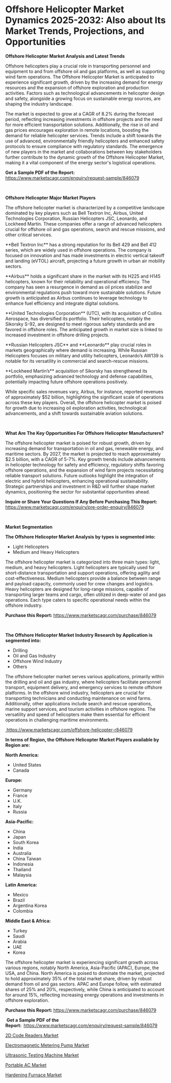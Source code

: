 <p><h1>Offshore Helicopter Market Dynamics 2025-2032: Also about Its Market Trends, Projections, and Opportunities</h1></p><p><strong>Offshore Helicopter Market Analysis and Latest Trends</strong></p>
<p><p>Offshore helicopters play a crucial role in transporting personnel and equipment to and from offshore oil and gas platforms, as well as supporting wind farm operations. The Offshore Helicopter Market is anticipated to experience significant growth, driven by the increasing demand for energy resources and the expansion of offshore exploration and production activities. Factors such as technological advancements in helicopter design and safety, alongside a growing focus on sustainable energy sources, are shaping the industry landscape.</p><p>The market is expected to grow at a CAGR of 8.2% during the forecast period, reflecting increasing investments in offshore projects and the need for more efficient transportation solutions. Additionally, the rise in oil and gas prices encourages exploration in remote locations, boosting the demand for reliable helicopter services. Trends include a shift towards the use of advanced, environmentally friendly helicopters and enhanced safety protocols to ensure compliance with regulatory standards. The emergence of new players in the market and collaborations between key stakeholders further contribute to the dynamic growth of the Offshore Helicopter Market, making it a vital component of the energy sector's logistical operations.</p></p>
<p><strong>Get a Sample PDF of the Report:&nbsp;</strong> <a href="https://www.marketscagr.com/enquiry/request-sample/846079?utm_campaign=3198&utm_medium=2&utm_source=Github&utm_content=ia&utm_term=10042025&utm_id=offshore-helicopter">https://www.marketscagr.com/enquiry/request-sample/846079</a></p>
<p>&nbsp;</p>
<p><strong>Offshore Helicopter Major Market Players</strong></p>
<p><p>The offshore helicopter market is characterized by a competitive landscape dominated by key players such as Bell Textron Inc, Airbus, United Technologies Corporation, Russian Helicopters JSC, Leonardo, and Lockheed Martin. These companies offer a range of advanced helicopters crucial for offshore oil and gas operations, search and rescue missions, and other critical services.</p><p>**Bell Textron Inc** has a strong reputation for its Bell 429 and Bell 412 series, which are widely used in offshore operations. The company is focused on innovation and has made investments in electric vertical takeoff and landing (eVTOL) aircraft, projecting a future growth in urban air mobility sectors.</p><p>**Airbus** holds a significant share in the market with its H225 and H145 helicopters, known for their reliability and operational efficiency. The company has seen a resurgence in demand as oil prices stabilize and environmental regulations push toward more sustainable solutions. Future growth is anticipated as Airbus continues to leverage technology to enhance fuel efficiency and integrate digital solutions.</p><p>**United Technologies Corporation** (UTC), with its acquisition of Collins Aerospace, has diversified its portfolio. Their helicopters, notably the Sikorsky S-92, are designed to meet rigorous safety standards and are favored in offshore roles. The anticipated growth in market size is linked to increased investment in offshore drilling projects.</p><p>**Russian Helicopters JSC** and **Leonardo** play crucial roles in markets geographically where demand is increasing. While Russian Helicopters focuses on military and utility helicopters, Leonardo’s AW139 is notable for its versatility in commercial and search-rescue missions.</p><p>**Lockheed Martin’s** acquisition of Sikorsky has strengthened its portfolio, emphasizing advanced technology and defense capabilities, potentially impacting future offshore operations positively.</p><p>While specific sales revenues vary, Airbus, for instance, reported revenues of approximately $52 billion, highlighting the significant scale of operations across these key players. Overall, the offshore helicopter market is poised for growth due to increasing oil exploration activities, technological advancements, and a shift towards sustainable aviation solutions.</p></p>
<p>&nbsp;</p>
<p><strong>What Are The Key Opportunities For Offshore Helicopter Manufacturers?</strong></p>
<p><p>The offshore helicopter market is poised for robust growth, driven by increasing demand for transportation in oil and gas, renewable energy, and maritime sectors. By 2027, the market is projected to reach approximately $2.5 billion, with a CAGR of 5-7%. Key growth trends include advancements in helicopter technology for safety and efficiency, regulatory shifts favoring offshore operations, and the expansion of wind farm projects necessitating reliable transport solutions. Future outlooks highlight the integration of electric and hybrid helicopters, enhancing operational sustainability. Strategic partnerships and investment in R&D will further shape market dynamics, positioning the sector for substantial opportunities ahead.</p></p>
<p><strong>Inquire or Share Your Questions If Any Before Purchasing This Report:</strong> <a href="https://www.marketscagr.com/enquiry/pre-order-enquiry/846079?utm_campaign=3198&utm_medium=2&utm_source=Github&utm_content=ia&utm_term=10042025&utm_id=offshore-helicopter">https://www.marketscagr.com/enquiry/pre-order-enquiry/846079</a></p>
<p>&nbsp;</p>
<p><strong>Market Segmentation</strong></p>
<p><strong>The Offshore Helicopter Market Analysis by types is segmented into:</strong></p>
<p><ul><li>Light Helicopters</li><li>Medium and Heavy Helicopters</li></ul></p>
<p><p>The offshore helicopter market is categorized into three main types: light, medium, and heavy helicopters. Light helicopters are typically used for short-distance transportation and support operations, offering agility and cost-effectiveness. Medium helicopters provide a balance between range and payload capacity, commonly used for crew changes and logistics. Heavy helicopters are designed for long-range missions, capable of transporting larger teams and cargo, often utilized in deep-water oil and gas operations. Each type caters to specific operational needs within the offshore industry.</p></p>
<p><strong>Purchase this Report:&nbsp;</strong><a href="https://www.marketscagr.com/purchase/846079?utm_campaign=3198&utm_medium=2&utm_source=Github&utm_content=ia&utm_term=10042025&utm_id=offshore-helicopter">https://www.marketscagr.com/purchase/846079</a></p>
<p>&nbsp;</p>
<p><strong>The Offshore Helicopter Market Industry Research by Application is segmented into:</strong></p>
<p><ul><li>Drilling</li><li>Oil and Gas Industry</li><li>Offshore Wind Industry</li><li>Others</li></ul></p>
<p><p>The offshore helicopter market serves various applications, primarily within the drilling and oil and gas industry, where helicopters facilitate personnel transport, equipment delivery, and emergency services to remote offshore platforms. In the offshore wind industry, helicopters are crucial for transporting technicians and conducting maintenance on wind farms. Additionally, other applications include search and rescue operations, marine support services, and tourism activities in offshore regions. The versatility and speed of helicopters make them essential for efficient operations in challenging maritime environments.</p></p>
<p><a href="https://www.marketscagr.com/offshore-helicopter-r846079?utm_campaign=3198&utm_medium=2&utm_source=Github&utm_content=ia&utm_term=10042025&utm_id=offshore-helicopter">&nbsp;https://www.marketscagr.com/offshore-helicopter-r846079</a></p>
<p><strong>In terms of Region, the Offshore Helicopter Market Players available by Region are:</strong></p>
<p>
    <p> <strong> North America: </strong>
        <ul>
            <li>United States</li>
            <li>Canada</li>
        </ul>
        </p> 
    <p> <strong> Europe: </strong>
        <ul>
            <li>Germany</li>
            <li>France</li>
            <li>U.K.</li>
            <li>Italy</li>
            <li>Russia</li>
        </ul>
        </p> 
    <p> <strong> Asia-Pacific: </strong>
        <ul>
            <li>China</li>
            <li>Japan</li>
            <li>South Korea</li>
            <li>India</li>
            <li>Australia</li>
            <li>China Taiwan</li>
            <li>Indonesia</li>
            <li>Thailand</li>
            <li>Malaysia</li>
        </ul>
        </p> 
    <p> <strong> Latin America: </strong>
        <ul>
            <li>Mexico</li>
            <li>Brazil</li>
            <li>Argentina Korea</li>
            <li>Colombia</li>
        </ul>
        </p> 
    <p> <strong> Middle East & Africa: </strong>
        <ul>
            <li>Turkey</li>
            <li>Saudi</li>
            <li>Arabia</li>
            <li>UAE</li>
            <li>Korea</li>
        </ul>
    </p>
    </p>
<p><p>The offshore helicopter market is experiencing significant growth across various regions, notably North America, Asia-Pacific (APAC), Europe, the USA, and China. North America is poised to dominate the market, projected to hold approximately 35% of the total market share, driven by robust demand from oil and gas sectors. APAC and Europe follow, with estimated shares of 25% and 20%, respectively, while China is anticipated to account for around 15%, reflecting increasing energy operations and investments in offshore exploration.</p></p>
<p><strong>Purchase this Report: </strong><a href="https://www.marketscagr.com/purchase/846079?utm_campaign=3198&utm_medium=2&utm_source=Github&utm_content=ia&utm_term=10042025&utm_id=offshore-helicopter">https://www.marketscagr.com/purchase/846079</a></p>
<p>&nbsp;<strong>Get a Sample PDF of the Report:&nbsp;&nbsp;</strong><a href="https://www.marketscagr.com/enquiry/request-sample/846079?utm_campaign=3198&utm_medium=2&utm_source=Github&utm_content=ia&utm_term=10042025&utm_id=offshore-helicopter">https://www.marketscagr.com/enquiry/request-sample/846079</a></p>
<p><strong></strong></p>
<p><p><a href="https://github.com/drissahrouk/Market-Research-Report-List-1/blob/main/2d-code-readers-market.md?utm_campaign=3198&utm_medium=2&utm_source=Github&utm_content=ia&utm_term=10042025&utm_id=offshore-helicopter">2D Code Readers Market</a></p><p><a href="https://github.com/latilsmickl8/Market-Research-Report-List-1/blob/main/electromagnetic-metering-pump-market.md?utm_campaign=3198&utm_medium=2&utm_source=Github&utm_content=ia&utm_term=10042025&utm_id=offshore-helicopter">Electromagnetic Metering Pump Market</a></p><p><a href="https://github.com/habyoneub/Market-Research-Report-List-1/blob/main/ultrasonic-testing-machine-market.md?utm_campaign=3198&utm_medium=2&utm_source=Github&utm_content=ia&utm_term=10042025&utm_id=offshore-helicopter">Ultrasonic Testing Machine Market</a></p><p><a href="https://github.com/kemauteve/Market-Research-Report-List-1/blob/main/portable-ac-market.md?utm_campaign=3198&utm_medium=2&utm_source=Github&utm_content=ia&utm_term=10042025&utm_id=offshore-helicopter">Portable AC Market</a></p><p><a href="https://github.com/haklagjbj/Market-Research-Report-List-1/blob/main/hardening-furnace-market.md?utm_campaign=3198&utm_medium=2&utm_source=Github&utm_content=ia&utm_term=10042025&utm_id=offshore-helicopter">Hardening Furnace Market</a></p></p>